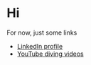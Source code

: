 # Hi

For now, just some links 
- [LinkedIn profile](https://www.linkedin.com/in/lukaszbalamut)
- [YouTube diving videos](https://www.youtube.com/channel/UChEh7q7BbnHGHX2w_9SmQdw)
